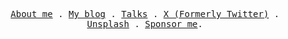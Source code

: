 <p align="center">
  <samp>
    <a href="https://smakosh.com/about">About me</a> .
    <a href="https://smakosh.com/blog">My blog</a> .
    <a href="https://smakosh.com/talks">Talks</a> .
    <a href="https://x.com/smakosh">X (Formerly Twitter)</a> .
    <a href="https://unsplash.com/@smakosh">Unsplash</a> .
    <a href="https://github.com/sponsors/smakosh">Sponsor me</a>.
  </samp>
</p>
